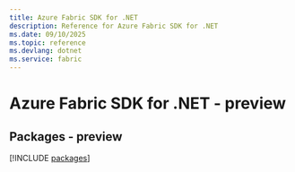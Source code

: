 ```yaml
---
title: Azure Fabric SDK for .NET
description: Reference for Azure Fabric SDK for .NET
ms.date: 09/10/2025
ms.topic: reference
ms.devlang: dotnet
ms.service: fabric
---
```

# Azure Fabric SDK for .NET - preview
## Packages - preview
[!INCLUDE [packages](fabric-index.md)]